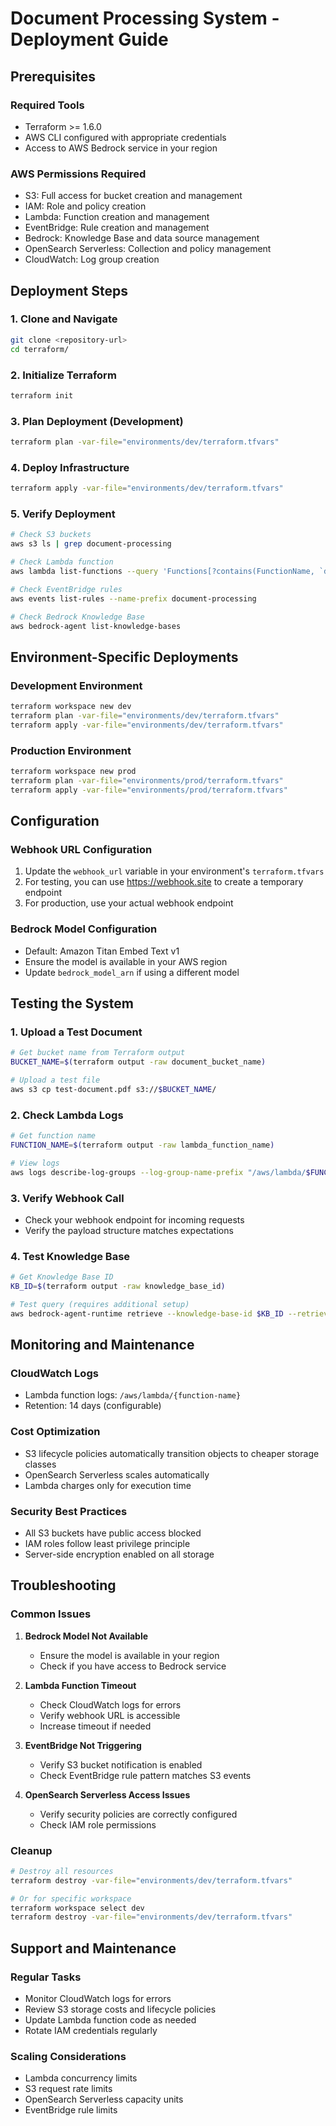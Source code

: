 # Document Processing System - Deployment Guide

## Prerequisites

### Required Tools
- Terraform >= 1.6.0
- AWS CLI configured with appropriate credentials
- Access to AWS Bedrock service in your region

### AWS Permissions Required
- S3: Full access for bucket creation and management
- IAM: Role and policy creation
- Lambda: Function creation and management
- EventBridge: Rule creation and management
- Bedrock: Knowledge Base and data source management
- OpenSearch Serverless: Collection and policy management
- CloudWatch: Log group creation

## Deployment Steps

### 1. Clone and Navigate
```bash
git clone <repository-url>
cd terraform/
```

### 2. Initialize Terraform
```bash
terraform init
```

### 3. Plan Deployment (Development)
```bash
terraform plan -var-file="environments/dev/terraform.tfvars"
```

### 4. Deploy Infrastructure
```bash
terraform apply -var-file="environments/dev/terraform.tfvars"
```

### 5. Verify Deployment
```bash
# Check S3 buckets
aws s3 ls | grep document-processing

# Check Lambda function
aws lambda list-functions --query 'Functions[?contains(FunctionName, `document-processing`)]'

# Check EventBridge rules
aws events list-rules --name-prefix document-processing

# Check Bedrock Knowledge Base
aws bedrock-agent list-knowledge-bases
```

## Environment-Specific Deployments

### Development Environment
```bash
terraform workspace new dev
terraform plan -var-file="environments/dev/terraform.tfvars"
terraform apply -var-file="environments/dev/terraform.tfvars"
```

### Production Environment
```bash
terraform workspace new prod
terraform plan -var-file="environments/prod/terraform.tfvars"
terraform apply -var-file="environments/prod/terraform.tfvars"
```

## Configuration

### Webhook URL Configuration
1. Update the `webhook_url` variable in your environment's `terraform.tfvars`
2. For testing, you can use https://webhook.site to create a temporary endpoint
3. For production, use your actual webhook endpoint

### Bedrock Model Configuration
- Default: Amazon Titan Embed Text v1
- Ensure the model is available in your AWS region
- Update `bedrock_model_arn` if using a different model

## Testing the System

### 1. Upload a Test Document
```bash
# Get bucket name from Terraform output
BUCKET_NAME=$(terraform output -raw document_bucket_name)

# Upload a test file
aws s3 cp test-document.pdf s3://$BUCKET_NAME/
```

### 2. Check Lambda Logs
```bash
# Get function name
FUNCTION_NAME=$(terraform output -raw lambda_function_name)

# View logs
aws logs describe-log-groups --log-group-name-prefix "/aws/lambda/$FUNCTION_NAME"
```

### 3. Verify Webhook Call
- Check your webhook endpoint for incoming requests
- Verify the payload structure matches expectations

### 4. Test Knowledge Base
```bash
# Get Knowledge Base ID
KB_ID=$(terraform output -raw knowledge_base_id)

# Test query (requires additional setup)
aws bedrock-agent-runtime retrieve --knowledge-base-id $KB_ID --retrieval-query "test query"
```

## Monitoring and Maintenance

### CloudWatch Logs
- Lambda function logs: `/aws/lambda/{function-name}`
- Retention: 14 days (configurable)

### Cost Optimization
- S3 lifecycle policies automatically transition objects to cheaper storage classes
- OpenSearch Serverless scales automatically
- Lambda charges only for execution time

### Security Best Practices
- All S3 buckets have public access blocked
- IAM roles follow least privilege principle
- Server-side encryption enabled on all storage

## Troubleshooting

### Common Issues

1. **Bedrock Model Not Available**
   - Ensure the model is available in your region
   - Check if you have access to Bedrock service

2. **Lambda Function Timeout**
   - Check CloudWatch logs for errors
   - Verify webhook URL is accessible
   - Increase timeout if needed

3. **EventBridge Not Triggering**
   - Verify S3 bucket notification is enabled
   - Check EventBridge rule pattern matches S3 events

4. **OpenSearch Serverless Access Issues**
   - Verify security policies are correctly configured
   - Check IAM role permissions

### Cleanup
```bash
# Destroy all resources
terraform destroy -var-file="environments/dev/terraform.tfvars"

# Or for specific workspace
terraform workspace select dev
terraform destroy -var-file="environments/dev/terraform.tfvars"
```

## Support and Maintenance

### Regular Tasks
- Monitor CloudWatch logs for errors
- Review S3 storage costs and lifecycle policies
- Update Lambda function code as needed
- Rotate IAM credentials regularly

### Scaling Considerations
- Lambda concurrency limits
- S3 request rate limits
- OpenSearch Serverless capacity units
- EventBridge rule limits

